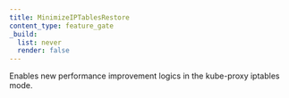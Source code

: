 ```yaml
---
title: MinimizeIPTablesRestore
content_type: feature_gate
_build:
  list: never
  render: false
---
```

Enables new performance improvement logics
in the kube-proxy iptables mode.

